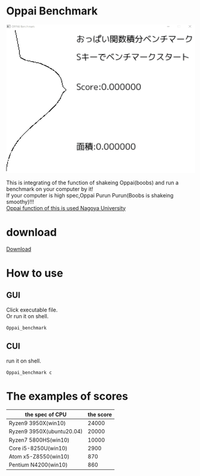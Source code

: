 # Oppai Benchmark

![Oppai](https://github.com/PenguinCabinet/Oppai_benchmark/raw/master/explanation/Oppai.gif)

This is integrating of the function of shakeing Oppai(boobs) and run a benchmark on your computer by it!\
If your computer is high spec,Oppai Purun Purun(Boobs is shakeing smoothy)!!!\
[Oppai function of this is used Nagoya University](https://www.desmos.com/calculator/i05puaquwh)

# download
[Download](https://github.com/PenguinCabinet/Oppai_benchmark/releases/latest)

# How to use

## GUI
Click executable file.\
Or run it on shell.
```shell
Oppai_benchmark
```

## CUI
run it on shell.
```shell
Oppai_benchmark c
```


# The examples of scores

the spec of CPU |the score 
--- | ---
Ryzen9 3950X(win10) | 24000
Ryzen9 3950X(ubuntu20.04) | 20000
Ryzen7 5800HS(win10)| 10000
Core i5-8250U(win10)|2900
Atom x5-Z8550(win10)|870
Pentium N4200(win10)|860
